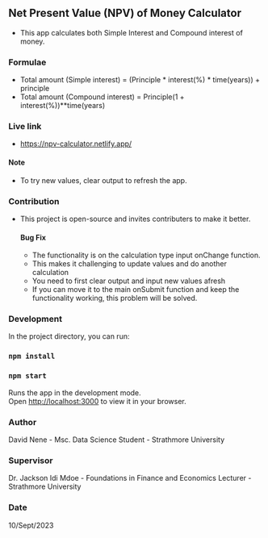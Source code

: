 ## Net Present Value (NPV) of Money Calculator

- This app calculates both Simple Interest and Compound interest of money.
### Formulae
 - Total amount (Simple interest) = (Principle * interest(%) * time(years)) + principle
 - Total amount (Compound interest) = Principle(1 + interest(%))**time(years)

### Live link
- https://npv-calculator.netlify.app/ 

#### Note
- To try new values, clear output to refresh the app.

### Contribution
- This project is open-source and invites contributers to make it better.
    #### Bug Fix
  - The functionality is on the calculation type input onChange function.
  - This makes it challenging to update values and do another calculation
  - You need to first clear output and input new values afresh
  - If you can move it to the main onSubmit function and keep the functionality working, this problem will be solved.

### Development
In the project directory, you can run:

###  `npm install`

### `npm start`

Runs the app in the development mode.\
Open [http://localhost:3000](http://localhost:3000) to view it in your browser.

### Author
David Nene - Msc. Data Science Student - Strathmore University

### Supervisor
Dr. Jackson Idi Mdoe - Foundations in Finance and Economics Lecturer - Strathmore University

### Date
10/Sept/2023

